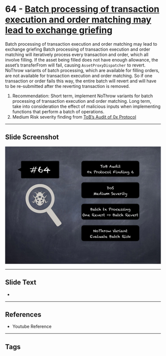 
# 64 - [Batch processing of transaction execution and order matching may lead to exchange griefing](./Batch%20processing%20of%20transaction%20execution%20and%20order%20matching%20may%20lead%20to%20exchange%20griefing.md)

Batch processing of transaction execution and order matching may lead to exchange griefing Batch processing of transaction execution and order matching will iteratively process every transaction and order, which all involve filling. If the asset being filled does not have enough allowance, the asset’s transferFrom will fail, causing `AssetProxyDispatcher` to revert. NoThrow variants of batch processing, which are available for filling orders, are not available for transaction execution and order matching. So if one transaction or order fails this way, the entire batch will revert and will have to be re-submitted after the reverting transaction is removed.


1.  Recommendation: Short term, implement NoThrow variants for batch processing of transaction execution and order matching. Long term, take into consideration the effect of malicious inputs when implementing functions that perform a batch of operations.
2.  Medium Risk severity finding from [ToB’s Audit of 0x Protocol](https://github.com/trailofbits/publications/blob/master/reviews/0x-protocol.pdf)


___
## Slide Screenshot
![064.png](../../images/7.%20Audit%20Findings%20101/064.png)
___
## Slide Text
- 
___
## References
- Youtube Reference
___
## Tags
